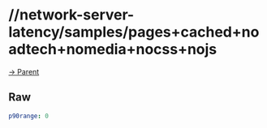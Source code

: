 
# //network-server-latency/samples/pages+cached+noadtech+nomedia+nocss+nojs

[→ Parent](../..)


## Raw


```yaml
p90range: 0

```

